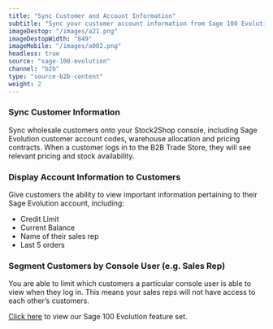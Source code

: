 ```yaml
---
title: "Sync Customer and Account Information"
subtitle: "Sync your customer account information from Sage 100 Evolution to the B2B Trade Store."
imageDestop: "/images/a21.png"
imageDestopWidth: "849"
imageMobile: "/images/a002.png"
headless: true
source: "sage-100-evolution"
channel: "b2b"
type: "source-b2b-content"
weight: 2
---
```


### Sync Customer Information
Sync wholesale customers onto your Stock2Shop console, including Sage Evolution customer account codes, warehouse allocation and pricing contracts. When a customer logs in to the B2B Trade Store, they will see relevant pricing and stock availability. 

### Display Account Information to Customers
Give customers the ability to view important information pertaining to their Sage Evolution account, including: 
- Credit Limit 
- Current Balance
- Name of their sales rep 
- Last 5 orders

### Segment Customers by Console User (e.g. Sales Rep)
You are able to limit which customers a particular console user is able to view when they log in. This means your sales reps will not have access to each other’s customers.

[Click here](/help/features/sage-100-evolution/ "Sage 100 Evolution Features") to view our Sage 100 Evolution feature set.